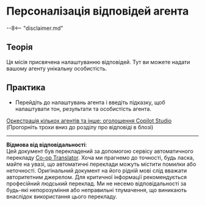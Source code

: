 <!--
CO_OP_TRANSLATOR_METADATA:
{
  "original_hash": "b636111bfbb119a16f9e7a1fd172c22c",
  "translation_date": "2025-10-21T17:37:08+00:00",
  "source_file": "docs/operative-preview/05-agent-responses/README.md",
  "language_code": "uk"
}
-->
# Персоналізація відповідей агента

--8<-- "disclaimer.md"

## Теорія

Ця місія присвячена налаштуванню відповідей. Тут ви можете надати вашому агенту унікальну особистість.

## Практика

- Перейдіть до налаштувань агента і введіть підказку, щоб налаштувати тон, результати та особистість агента.

[Оркестрація кількох агентів та інше: оголошення Copilot Studio](https://www.microsoft.com/microsoft-copilot/blog/copilot-studio/multi-agent-orchestration-maker-controls-and-more-microsoft-copilot-studio-announcements-at-microsoft-build-2025/#copilot-studio-enhancements)
(Прогорніть трохи вниз до розділу про відповіді в блозі)

---

**Відмова від відповідальності**:  
Цей документ був перекладений за допомогою сервісу автоматичного перекладу [Co-op Translator](https://github.com/Azure/co-op-translator). Хоча ми прагнемо до точності, будь ласка, майте на увазі, що автоматичні переклади можуть містити помилки або неточності. Оригінальний документ на його рідній мові слід вважати авторитетним джерелом. Для критичної інформації рекомендується професійний людський переклад. Ми не несемо відповідальності за будь-які непорозуміння або неправильні тлумачення, що виникають внаслідок використання цього перекладу.